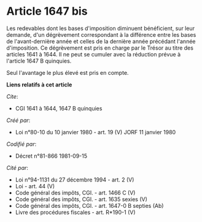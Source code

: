 # Article 1647 bis

Les redevables dont les bases d'imposition diminuent bénéficient, sur leur demande, d'un dégrèvement correspondant à la
différence entre les bases de l'avant-dernière année et celles de la dernière année précédant l'année d'imposition. Ce
dégrèvement est pris en charge par le Trésor au titre des articles 1641 à 1644. Il ne peut se cumuler avec la réduction
prévue à l'article 1647 B quinquies.

Seul l'avantage le plus élevé est pris en compte.

**Liens relatifs à cet article**

_Cite_:

  - CGI 1641 à 1644, 1647 B quinquies

_Créé par_:

  - Loi n°80-10 du 10 janvier 1980 - art. 19 (V) JORF 11 janvier 1980

_Codifié par_:

  - Décret n°81-866 1981-09-15

_Cité par_:

  - Loi n°94-1131 du 27 décembre 1994 - art. 2 (V)
  - Loi - art. 44 (V)
  - Code général des impôts, CGI. - art. 1466 C (V)
  - Code général des impôts, CGI. - art. 1635 sexies (V)
  - Code général des impôts, CGI. - art. 1647-0 B septies (Ab)
  - Livre des procédures fiscales - art. R*190-1 (V)
